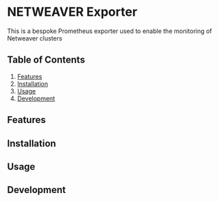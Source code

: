 # NETWEAVER Exporter


This is a bespoke Prometheus exporter used to enable the monitoring of Netweaver clusters

## Table of Contents
1. [Features](#features)
2. [Installation](#installation)
3. [Usage](#usage)
4. [Development](#development)

## Features

## Installation

## Usage

## Development

